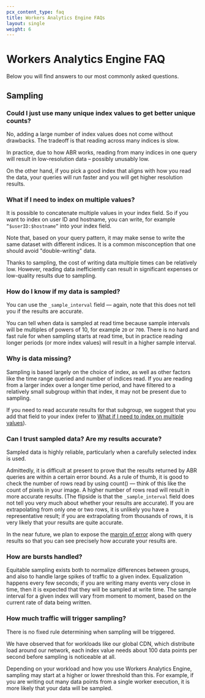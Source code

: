 ```yaml
---
pcx_content_type: faq
title: Workers Analytics Engine FAQs
layout: single
weight: 6
---
```


# Workers Analytics Engine FAQ

Below you will find answers to our most commonly asked questions.

## Sampling

### Could I just use many unique index values to get better unique counts?

No, adding a large number of index values does not come without drawbacks. The tradeoff is that reading across many indices is slow.

In practice, due to how ABR works, reading from many indices in one query will result in low-resolution data – possibly unusably low.

On the other hand, if you pick a good index that aligns with how you read the data, your queries will run faster and you will get higher resolution results.

### What if I need to index on multiple values?

It is possible to concatenate multiple values in your index field. So if you want to index on user ID and hostname, you can write, for example `“$userID:$hostname”` into your index field.

Note that, based on your query pattern, it may make sense to write the same dataset with different indices. It is a common misconception that one should avoid "double-writing" data.

Thanks to sampling, the cost of writing data multiple times can be relatively low. However, reading data inefficiently can result in significant expenses or low-quality results due to sampling.

### How do I know if my data is sampled?

You can use the `_sample_interval` field — again, note that this does not tell you if the results are accurate.

You can tell when data is sampled at read time because sample intervals will be multiples of powers of 10, for example `20` or `700`. There is no hard and fast rule for when sampling starts at read time, but in practice reading longer periods (or more index values) will result in a higher sample interval.

### Why is data missing?

Sampling is based largely on the choice of index, as well as other factors like the time range queried and number of indices read. If you are reading from a larger index over a longer time period, and have filtered to a relatively small subgroup within that index, it may not be present due to sampling.

If you need to read accurate results for that subgroup, we suggest that you add that field to your index (refer to [What if I need to index on multiple values](/analytics/faq/wae-faqs/#what-if-i-need-to-index-on-multiple-values)).

### Can I trust sampled data? Are my results accurate?

Sampled data is highly reliable, particularly when a carefully selected index is used.

Admittedly, it is difficult at present to prove that the results returned by ABR queries are within a certain error bound. As a rule of thumb, it is good to check the number of rows read by using count() — think of this like the count of pixels in your image. A higher number of rows read will result in more accurate results. (The flipside is that the `_sample_interval` field does not tell you very much about whether your results are accurate). If you are extrapolating from only one or two rows, it is unlikely you have a representative result; if you are extrapolating from thousands of rows, it is very likely that your results are quite accurate.

In the near future, we plan to expose the [margin of error](https://en.wikipedia.org/wiki/Margin_of_error) along with query results so that you can see precisely how accurate your results are.

### How are bursts handled?

Equitable sampling exists both to normalize differences between groups, and also to handle large spikes of traffic to a given index. Equalization happens every few seconds; if you are writing many events very close in time, then it is expected that they will be sampled at write time.  The sample interval for a given index will vary from moment to moment, based on the current rate of data being written.

### How much traffic will trigger sampling?

There is no fixed rule determining when sampling will be triggered.

We have observed that for workloads like our global CDN, which distribute load around our network, each index value needs about 100 data points per second before sampling is noticeable at all.

Depending on your workload and how you use Workers Analytics Engine, sampling may start at a higher or lower threshold than this. For example, if you are writing out many data points from a single worker execution, it is more likely that your data will be sampled.



